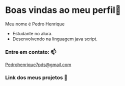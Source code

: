 # Boas vindas ao meu perfil🚙

Meu nome é Pedro Henrique

- Estudante no alura.
- Desenvolvendo na linguagem java script.

### Entre em contato: 📫

 Pedrohenrique7pds@gmail.com

  ### Link dos meus projetos 💼

  <iframe src=">https://editor.p5js.org/Pedrohenrique77/sketches/MxX_y7rJe</iframe>
